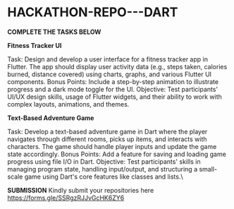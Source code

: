 # HACKATHON-REPO---DART

**COMPLETE THE TASKS BELOW**

**Fitness Tracker UI**

Task: Design and develop a user interface for a fitness tracker app in Flutter. The app should display user activity data (e.g., steps taken, calories burned, distance covered) using charts, graphs, and various Flutter UI components.
Bonus Points: Include a step-by-step animation to illustrate progress and a dark mode toggle for the UI.
Objective: Test participants' UI/UX design skills, usage of Flutter widgets, and their ability to work with complex layouts, animations, and themes.


 
 **Text-Based Adventure Game**

Task: Develop a text-based adventure game in Dart where the player navigates through different rooms, picks up items, and interacts with characters. The game should handle player inputs and update the game state accordingly.
Bonus Points: Add a feature for saving and loading game progress using file I/O in Dart.
Objective: Test participants' skills in managing program state, handling input/output, and structuring a small-scale game using Dart's core features like classes and lists.\


**SUBMISSION**
Kindly submit your repositories here https://forms.gle/SSRgzRJJvGcHK6ZY6

